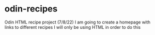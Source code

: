 # odin-recipes
Odin HTML recipe project (7/8/22)
I am going to create a homepage with links to different recipes
I will only be using HTML in order to do this
